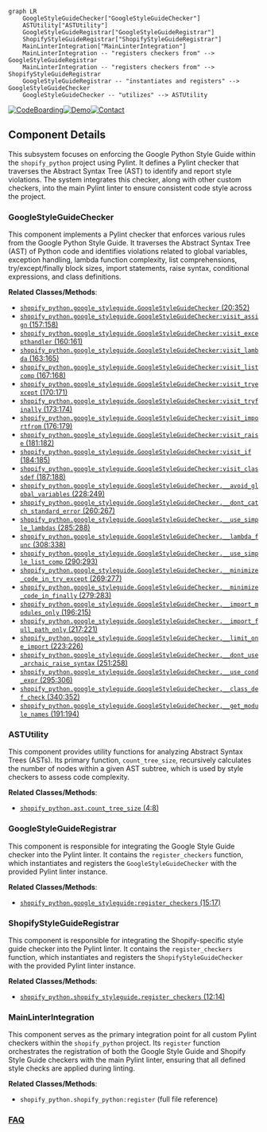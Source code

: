 ```mermaid
graph LR
    GoogleStyleGuideChecker["GoogleStyleGuideChecker"]
    ASTUtility["ASTUtility"]
    GoogleStyleGuideRegistrar["GoogleStyleGuideRegistrar"]
    ShopifyStyleGuideRegistrar["ShopifyStyleGuideRegistrar"]
    MainLinterIntegration["MainLinterIntegration"]
    MainLinterIntegration -- "registers checkers from" --> GoogleStyleGuideRegistrar
    MainLinterIntegration -- "registers checkers from" --> ShopifyStyleGuideRegistrar
    GoogleStyleGuideRegistrar -- "instantiates and registers" --> GoogleStyleGuideChecker
    GoogleStyleGuideChecker -- "utilizes" --> ASTUtility
```
[![CodeBoarding](https://img.shields.io/badge/Generated%20by-CodeBoarding-9cf?style=flat-square)](https://github.com/CodeBoarding/GeneratedOnBoardings)[![Demo](https://img.shields.io/badge/Try%20our-Demo-blue?style=flat-square)](https://www.codeboarding.org/demo)[![Contact](https://img.shields.io/badge/Contact%20us%20-%20contact@codeboarding.org-lightgrey?style=flat-square)](mailto:contact@codeboarding.org)

## Component Details

This subsystem focuses on enforcing the Google Python Style Guide within the `shopify_python` project using Pylint. It defines a Pylint checker that traverses the Abstract Syntax Tree (AST) to identify and report style violations. The system integrates this checker, along with other custom checkers, into the main Pylint linter to ensure consistent code style across the project.

### GoogleStyleGuideChecker
This component implements a Pylint checker that enforces various rules from the Google Python Style Guide. It traverses the Abstract Syntax Tree (AST) of Python code and identifies violations related to global variables, exception handling, lambda function complexity, list comprehensions, try/except/finally block sizes, import statements, raise syntax, conditional expressions, and class definitions.


**Related Classes/Methods**:

- <a href="https://github.com/Shopify/shopify_python/blob/master/shopify_python/google_styleguide.py#L20-L352" target="_blank" rel="noopener noreferrer">`shopify_python.google_styleguide.GoogleStyleGuideChecker` (20:352)</a>
- <a href="https://github.com/Shopify/shopify_python/blob/master/shopify_python/google_styleguide.py#L157-L158" target="_blank" rel="noopener noreferrer">`shopify_python.google_styleguide.GoogleStyleGuideChecker:visit_assign` (157:158)</a>
- <a href="https://github.com/Shopify/shopify_python/blob/master/shopify_python/google_styleguide.py#L160-L161" target="_blank" rel="noopener noreferrer">`shopify_python.google_styleguide.GoogleStyleGuideChecker:visit_excepthandler` (160:161)</a>
- <a href="https://github.com/Shopify/shopify_python/blob/master/shopify_python/google_styleguide.py#L163-L165" target="_blank" rel="noopener noreferrer">`shopify_python.google_styleguide.GoogleStyleGuideChecker:visit_lambda` (163:165)</a>
- <a href="https://github.com/Shopify/shopify_python/blob/master/shopify_python/google_styleguide.py#L167-L168" target="_blank" rel="noopener noreferrer">`shopify_python.google_styleguide.GoogleStyleGuideChecker:visit_listcomp` (167:168)</a>
- <a href="https://github.com/Shopify/shopify_python/blob/master/shopify_python/google_styleguide.py#L170-L171" target="_blank" rel="noopener noreferrer">`shopify_python.google_styleguide.GoogleStyleGuideChecker:visit_tryexcept` (170:171)</a>
- <a href="https://github.com/Shopify/shopify_python/blob/master/shopify_python/google_styleguide.py#L173-L174" target="_blank" rel="noopener noreferrer">`shopify_python.google_styleguide.GoogleStyleGuideChecker:visit_tryfinally` (173:174)</a>
- <a href="https://github.com/Shopify/shopify_python/blob/master/shopify_python/google_styleguide.py#L176-L179" target="_blank" rel="noopener noreferrer">`shopify_python.google_styleguide.GoogleStyleGuideChecker:visit_importfrom` (176:179)</a>
- <a href="https://github.com/Shopify/shopify_python/blob/master/shopify_python/google_styleguide.py#L181-L182" target="_blank" rel="noopener noreferrer">`shopify_python.google_styleguide.GoogleStyleGuideChecker:visit_raise` (181:182)</a>
- <a href="https://github.com/Shopify/shopify_python/blob/master/shopify_python/google_styleguide.py#L184-L185" target="_blank" rel="noopener noreferrer">`shopify_python.google_styleguide.GoogleStyleGuideChecker:visit_if` (184:185)</a>
- <a href="https://github.com/Shopify/shopify_python/blob/master/shopify_python/google_styleguide.py#L187-L188" target="_blank" rel="noopener noreferrer">`shopify_python.google_styleguide.GoogleStyleGuideChecker:visit_classdef` (187:188)</a>
- <a href="https://github.com/Shopify/shopify_python/blob/master/shopify_python/google_styleguide.py#L228-L249" target="_blank" rel="noopener noreferrer">`shopify_python.google_styleguide.GoogleStyleGuideChecker.__avoid_global_variables` (228:249)</a>
- <a href="https://github.com/Shopify/shopify_python/blob/master/shopify_python/google_styleguide.py#L260-L267" target="_blank" rel="noopener noreferrer">`shopify_python.google_styleguide.GoogleStyleGuideChecker.__dont_catch_standard_error` (260:267)</a>
- <a href="https://github.com/Shopify/shopify_python/blob/master/shopify_python/google_styleguide.py#L285-L288" target="_blank" rel="noopener noreferrer">`shopify_python.google_styleguide.GoogleStyleGuideChecker.__use_simple_lambdas` (285:288)</a>
- <a href="https://github.com/Shopify/shopify_python/blob/master/shopify_python/google_styleguide.py#L308-L338" target="_blank" rel="noopener noreferrer">`shopify_python.google_styleguide.GoogleStyleGuideChecker.__lambda_func` (308:338)</a>
- <a href="https://github.com/Shopify/shopify_python/blob/master/shopify_python/google_styleguide.py#L290-L293" target="_blank" rel="noopener noreferrer">`shopify_python.google_styleguide.GoogleStyleGuideChecker.__use_simple_list_comp` (290:293)</a>
- <a href="https://github.com/Shopify/shopify_python/blob/master/shopify_python/google_styleguide.py#L269-L277" target="_blank" rel="noopener noreferrer">`shopify_python.google_styleguide.GoogleStyleGuideChecker.__minimize_code_in_try_except` (269:277)</a>
- <a href="https://github.com/Shopify/shopify_python/blob/master/shopify_python/google_styleguide.py#L279-L283" target="_blank" rel="noopener noreferrer">`shopify_python.google_styleguide.GoogleStyleGuideChecker.__minimize_code_in_finally` (279:283)</a>
- <a href="https://github.com/Shopify/shopify_python/blob/master/shopify_python/google_styleguide.py#L196-L215" target="_blank" rel="noopener noreferrer">`shopify_python.google_styleguide.GoogleStyleGuideChecker.__import_modules_only` (196:215)</a>
- <a href="https://github.com/Shopify/shopify_python/blob/master/shopify_python/google_styleguide.py#L217-L221" target="_blank" rel="noopener noreferrer">`shopify_python.google_styleguide.GoogleStyleGuideChecker.__import_full_path_only` (217:221)</a>
- <a href="https://github.com/Shopify/shopify_python/blob/master/shopify_python/google_styleguide.py#L223-L226" target="_blank" rel="noopener noreferrer">`shopify_python.google_styleguide.GoogleStyleGuideChecker.__limit_one_import` (223:226)</a>
- <a href="https://github.com/Shopify/shopify_python/blob/master/shopify_python/google_styleguide.py#L251-L258" target="_blank" rel="noopener noreferrer">`shopify_python.google_styleguide.GoogleStyleGuideChecker.__dont_use_archaic_raise_syntax` (251:258)</a>
- <a href="https://github.com/Shopify/shopify_python/blob/master/shopify_python/google_styleguide.py#L295-L306" target="_blank" rel="noopener noreferrer">`shopify_python.google_styleguide.GoogleStyleGuideChecker.__use_cond_expr` (295:306)</a>
- <a href="https://github.com/Shopify/shopify_python/blob/master/shopify_python/google_styleguide.py#L340-L352" target="_blank" rel="noopener noreferrer">`shopify_python.google_styleguide.GoogleStyleGuideChecker.__class_def_check` (340:352)</a>
- <a href="https://github.com/Shopify/shopify_python/blob/master/shopify_python/google_styleguide.py#L191-L194" target="_blank" rel="noopener noreferrer">`shopify_python.google_styleguide.GoogleStyleGuideChecker.__get_module_names` (191:194)</a>


### ASTUtility
This component provides utility functions for analyzing Abstract Syntax Trees (ASTs). Its primary function, `count_tree_size`, recursively calculates the number of nodes within a given AST subtree, which is used by style checkers to assess code complexity.


**Related Classes/Methods**:

- <a href="https://github.com/Shopify/shopify_python/blob/master/shopify_python/ast.py#L4-L8" target="_blank" rel="noopener noreferrer">`shopify_python.ast.count_tree_size` (4:8)</a>


### GoogleStyleGuideRegistrar
This component is responsible for integrating the Google Style Guide checker into the Pylint linter. It contains the `register_checkers` function, which instantiates and registers the `GoogleStyleGuideChecker` with the provided Pylint linter instance.


**Related Classes/Methods**:

- <a href="https://github.com/Shopify/shopify_python/blob/master/shopify_python/google_styleguide.py#L15-L17" target="_blank" rel="noopener noreferrer">`shopify_python.google_styleguide:register_checkers` (15:17)</a>


### ShopifyStyleGuideRegistrar
This component is responsible for integrating the Shopify-specific style guide checker into the Pylint linter. It contains the `register_checkers` function, which instantiates and registers the `ShopifyStyleGuideChecker` with the provided Pylint linter instance.


**Related Classes/Methods**:

- <a href="https://github.com/Shopify/shopify_python/blob/master/shopify_python/shopify_styleguide.py#L12-L14" target="_blank" rel="noopener noreferrer">`shopify_python.shopify_styleguide.register_checkers` (12:14)</a>


### MainLinterIntegration
This component serves as the primary integration point for all custom Pylint checkers within the `shopify_python` project. Its `register` function orchestrates the registration of both the Google Style Guide and Shopify Style Guide checkers with the main Pylint linter, ensuring that all defined style checks are applied during linting.


**Related Classes/Methods**:

- `shopify_python.shopify_python:register` (full file reference)




### [FAQ](https://github.com/CodeBoarding/GeneratedOnBoardings/tree/main?tab=readme-ov-file#faq)